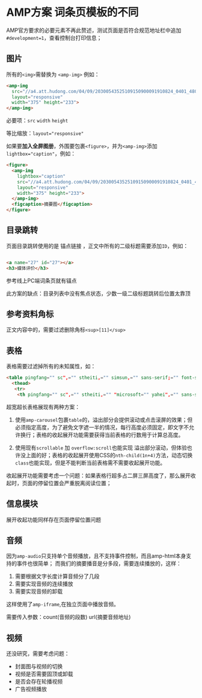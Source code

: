 # AMP方案 词条页模板的不同

AMP官方要求的必要元素不再此赘述，测试页面是否符合规范地址栏中追加`#development=1`，查看控制台打印信息；

## 图片

所有的`<img>`需替换为 `<amp-img>` 例如：

```html
<amp-img
  src="//a4.att.hudong.com/04/09/20300543525109150900091910824_0401_480_600.jpg" 
  layout="responsive" 
  width="375" height="233">
</amp-img>
```
必要项：`src` `width` `height`

等比缩放：`layout="responsive"`


如果要**加入全屏图册**，外围要包裹`<figure>`，并为`<amp-img>`添加`lightbox="caption"`，例如：

```html
<figure>
  <amp-img 
    lightbox="caption" 
    src="//a4.att.hudong.com/04/09/20300543525109150900091910824_0401_480_600.jpg" 
    layout="responsive" 
    width="375" height="233">
  </amp-img>
  <figcaption>摘要图</figcaption>
</figure>
```

## 目录跳转

页面目录跳转使用的是 锚点链接 ，正文中所有的二级标题需要添加`ID`，例如：

```html

<a name="27" id="27"></a>
<h3>媒体评价</h3> 

```
参考线上PC端词条页就有锚点

此方案的缺点：目录列表中没有焦点状态，少数一级二级标题跳转后位置太靠顶

## 参考资料角标

正文内容中的，需要过滤删除角标`<sup>[11]</sup>`

## 表格

表格需要过滤掉所有的未知属性，如：

```html
<table pingfang="" sc",="" stheiti,="" simsun,="" sans-serif;="" font-size:="" 12px;="" -ms-word-break:="" break-all;="" -ms-word-wrap:="" break-word;"="" class="table"> 
  <thead> 
   <tr> 
    <th pingfang="" sc",="" stheiti,="" "microsoft="" yahei",="" sans-serif;="" font-size:="" 15px;="" font-weight:="" normal;="" border-right-style:="" solid;="" border-bottom-style:="" border-left-style:="" -ms-word-break:="" break-all;="" -ms-word-wrap:="" break-word;="" background-color:="" #f7fbff;"="">内容</th> 
```

超宽超长表格展现有两种方案：

1. 使用`amp-carousel`包裹`table`的，溢出部分会提供滚动或点击滚屏的效果；但必须指定高度，为了避免文字遮一半的情况，每行高度必须固定，即文字不允许换行；表格的收起展开功能需要获得当前表格的行数用于计算总高度。

2. 使用现有`scrollable` 加 `overflow:scroll`也能实现 溢出部分滚动，但体验也许没上面的好；表格的收起展开使用CSS的`nth-child(1n+4)`方法，动态切换`class`也能实现，但是不能判断当前表格需不需要收起展开功能。

收起展开功能需要考虑一个问题：如果表格行超多占二屏三屏高度了，那么展开收起时，页面的停留位置会严重脱离阅读位置；

## 信息模块

展开收起功能同样存在页面停留位置问题

## 音频

因为`amp-audio`只支持单个音频播放，且不支持事件控制，而且amp-html本身支持的事件也很简单；
而我们的摘要播音是分多段，需要连续播放的，这样：

1. 需要根据文字长度计算音频分了几段
2. 需要实现音频的连续播放
3. 需要实现音频的卸载

这样使用了`amp-iframe`,在独立页面中播放音频。

需要传入参数：count(音频的段数) url(摘要音频地址)

## 视频

还没研究，需要考虑问题：

- 封面图与视频的切换
- 视频是否需要固顶或卸载
- 是否会存在轮播视频
- 广告视频播放

